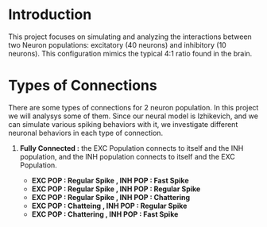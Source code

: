 # Introduction
This project focuses on simulating and analyzing the interactions between two Neuron populations: excitatory (40 neurons) and inhibitory (10 neurons). This configuration mimics the typical 4:1 ratio found in the brain.
# Types of Connections
There are some types of connections for 2 neuron population. In this project we will analysys some of them. Since our neural model is Izhikevich, and we can simulate various spiking behaviors with it, we investigate different neuronal behaviors in each type of connection.
1. **Fully Connected :** the EXC Population connects to itself and the INH population, and the INH population connects to itself and the EXC Population.
   
   * **EXC POP : Regular Spike , INH POP : Fast Spike**
   * **EXC POP : Regular Spike , INH POP : Regular Spike**
   * **EXC POP : Regular Spike , INH POP : Chattering**
   * **EXC POP : Chatteing , INH POP : Regular Spike**
   * **EXC POP : Chattering , INH POP : Fast Spike**
